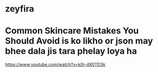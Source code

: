 # zeyfira

# Common Skincare Mistakes You Should Avoid   is ko likho or json may bhee dala jis tara phelay loya ha

https://www.youtube.com/watch?v=k0r-dX0TD3k